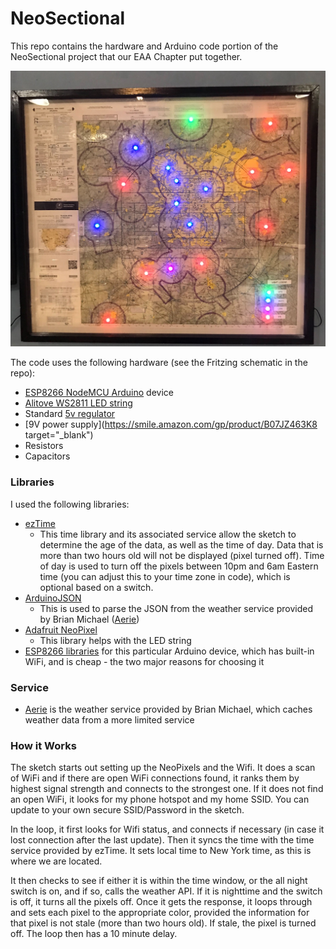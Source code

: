 # NeoSectional
This repo contains the hardware and Arduino code portion of the NeoSectional project that our EAA Chapter put together.

![NeoSectional picture](https://github.com/Rich-Hopkins/NeoSectional/blob/master/NeoSectional.jpg)

The code uses the following hardware (see the Fritzing schematic in the repo):
- [ESP8266 NodeMCU Arduino](https://smile.amazon.com/gp/product/B081CSJV2V) device
- [Alitove WS2811 LED string](https://smile.amazon.com/gp/product/B01AG923GI)
- Standard [5v regulator](https://smile.amazon.com/gp/product/B07BDFMQF6)
- [9V power supply](https://smile.amazon.com/gp/product/B07JZ463K8 target="_blank")
- Resistors
- Capacitors

### Libraries
I used the following libraries:
- [ezTime](https://github.com/ropg/ezTime)
  - This time library and its associated service allow the sketch to determine the age of the data, as well as the time of day. Data that is more than two hours old will not be displayed (pixel turned off). Time of day is used to turn off the pixels between 10pm and 6am Eastern time (you can adjust this to your time zone in code), which is optional based on a switch.
- [ArduinoJSON](https://arduinojson.org/)
  - This is used to parse the JSON from the weather service provided by Brian Michael ([Aerie](https://github.com/bsmichael/aerie))
- [Adafruit NeoPixel](https://github.com/adafruit/Adafruit_NeoPixel)
  - This library helps with the LED string
- [ESP8266 libraries](https://arduino-esp8266.readthedocs.io/en/latest/) for this particular Arduino device, which has built-in WiFi, and is cheap - the two major reasons for choosing it

### Service
- [Aerie](https://github.com/bsmichael/aerie) is the weather service provided by Brian Michael, which caches weather data from a more limited service

### How it Works
The sketch starts out setting up the NeoPixels and the Wifi. It does a scan of WiFi and if there are open WiFi connections found, it ranks them by highest signal strength and connects to the strongest one. If it does not find an open WiFi, it looks for my phone hotspot and my home SSID. You can update to your own secure SSID/Password in the sketch.

In the loop, it first looks for Wifi status, and connects if necessary (in case it lost connection after the last update). Then it syncs the time with the time service provided by ezTime. It sets local time to New York time, as this is where we are located.

It then checks to see if either it is within the time window, or the all night switch is on, and if so, calls the weather API. If it is nighttime and the switch is off, it turns all the pixels off. Once it gets the response, it loops through and sets each pixel to the appropriate color, provided the information for that pixel is not stale (more than two hours old). If stale, the pixel is turned off. The loop then has a 10 minute delay.
